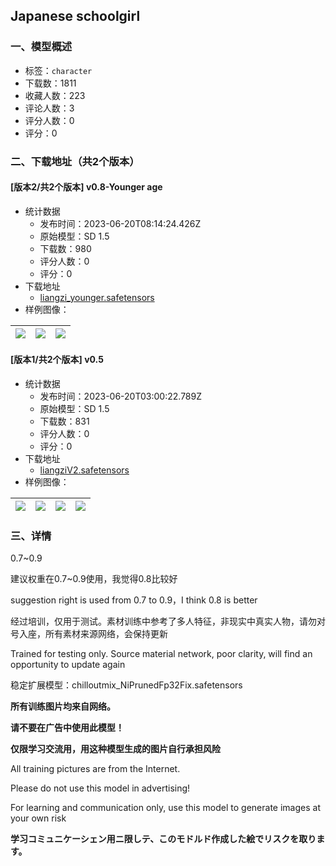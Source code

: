 ## Japanese schoolgirl
### 一、模型概述

- 标签：`character`
- 下载数：1811
- 收藏人数：223
- 评论人数：3
- 评分人数：0
- 评分：0

### 二、下载地址（共2个版本）

#### [版本2/共2个版本] v0.8-Younger age

- 统计数据
  - 发布时间：2023-06-20T08:14:24.426Z
  - 原始模型：SD 1.5
  - 下载数：980
  - 评分人数：0
  - 评分：0
- 下载地址
  - [liangzi_younger.safetensors](https://civitai.com/api/download/models/99929)
- 样例图像：

| <img src="https://image.civitai.com/xG1nkqKTMzGDvpLrqFT7WA/5a2c2f04-c58d-48a1-b059-5a6375e644d1/width=450/1214635.jpeg" /> | <img src="https://image.civitai.com/xG1nkqKTMzGDvpLrqFT7WA/301a1020-afed-4b8c-9456-1fe399801657/width=450/1214669.jpeg" /> | <img src="https://image.civitai.com/xG1nkqKTMzGDvpLrqFT7WA/33447ecc-83cb-4fe3-ba52-defc6ec33288/width=450/1214637.jpeg" /> |
| ---- | ---- | ---- |

#### [版本1/共2个版本] v0.5

- 统计数据
  - 发布时间：2023-06-20T03:00:22.789Z
  - 原始模型：SD 1.5
  - 下载数：831
  - 评分人数：0
  - 评分：0
- 下载地址
  - [liangziV2.safetensors](https://civitai.com/api/download/models/98442)
- 样例图像：

| <img src="https://image.civitai.com/xG1nkqKTMzGDvpLrqFT7WA/a76139cb-c889-4019-8ee2-8b2e5137273f/width=450/1188752.jpeg" /> | <img src="https://image.civitai.com/xG1nkqKTMzGDvpLrqFT7WA/0ebe2033-45ad-404f-ad53-b9ba3d9094ad/width=450/1188754.jpeg" /> | <img src="https://image.civitai.com/xG1nkqKTMzGDvpLrqFT7WA/df83433c-2fe6-4e2b-a716-3989b4ff9cef/width=450/1188753.jpeg" /> | <img src="https://image.civitai.com/xG1nkqKTMzGDvpLrqFT7WA/6fc36e68-4be8-488e-b301-9d8fe8e429e9/width=450/1188751.jpeg" /> |
| ---- | ---- | ---- | ---- |


### 三、详情
<p>0.7~0.9</p><p>建议权重在0.7~0.9使用，我觉得0.8比较好</p><p>suggestion right is used from 0.7 to 0.9，I think 0.8 is better</p><p>经过培训，仅用于测试。素材训练中参考了多人特征，非现实中真实人物，请勿对号入座，所有素材来源网络，会保持更新</p><p>Trained for testing only. Source material network, poor clarity, will find an opportunity to update again</p><p>稳定扩展模型：chilloutmix_NiPrunedFp32Fix.safetensors</p><p><strong>所有训练图片均来自网络。</strong></p><p><strong>请不要在广告中使用此模型！</strong></p><p><strong>仅限学习交流用，用这种模型生成的图片自行承担风险</strong></p><p>All training pictures are from the Internet.</p><p>Please do not use this model in advertising!</p><p>For learning and communication only, use this model to generate images at your own risk</p><p><strong>学习コミュニケーシェン用ニ限しテ、このモドルド作成した絵でリスクを取ります。</strong></p>